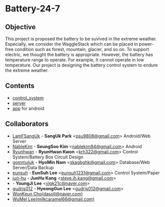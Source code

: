 # Battery-24-7

## Objective
This project is proposed the battery to be suvived in the extreme weather. Especially, we consider the WaggleStack which can be placed in power-free condition such as forest, mountain, glacier, and so on. To support electric, we thought the battery is appropriate. However, the battery has temperature range to operate. For example, It cannot operate in low temperature. Our project is designing the battery control system to endure the extreme weather.

## Contents
* [control_system](./ctrl_sys)
* [server](./server)
* [app](./app) for android

## Collaborators
* [LamFSangUk](github.com/LamFSangUk) - **SangUk Park** \<psu9808@gmail.com\> Android/Web Server 
* [NableKim](github.com/NableKim) - **SeungSoo Kim** \<nablekim94@gmail.com\> Android     
* [Ryunhwan](github.com/Ryunhwan) - **RyunHwan Kwon** \<krh322@gmail.com\> Control System/Battery Box Circuit Design
* [gommuluk](github.com/gommuluk) - **HyoMin Nam** \<skagbghk@gmail.com\> Database/Web Server/Data Backup 
* [eunsuh](github.com/eunsuh) - **EunSuh Lee** \<eunsuh1231@gmail.com\> Control System/Paper
* [jun-hu](github.com/jun-hu) - **JunHu Kang** \<steve.jh.kang@gmail.com\>
* []() - **YoungJi Lee** \<yjgk21c@naver.com\>
* [gudrjs012]() - **HyeongGun Lee** \<gudrjs012@gmail.com\>
* [WonKeun Cho(dasoll@naver.com)]()
* [WuMel Lee(milkcaramel66@gmail.com)]()
